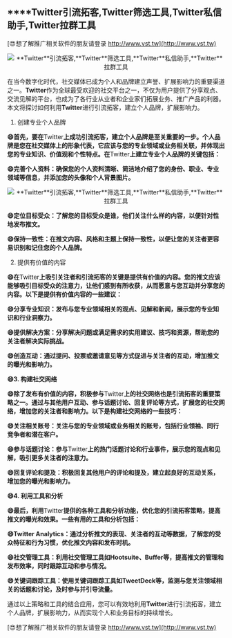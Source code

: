 ## ****Twitter**引流拓客,**Twitter**筛选工具,**Twitter**私信助手,**Twitter**拉群工具**

[😍想了解推广相关软件的朋友请登录 http://www.vst.tw](http://www.vst.tw)

 <center><img src="https://vst.tw/MP4/tuiguang/png/6.png" alt="**Twitter**引流拓客,**Twitter**筛选工具,**Twitter**私信助手,**Twitter**拉群工具"></center>

在当今数字化时代，社交媒体已成为个人和品牌建立声誉、扩展影响力的重要渠道之一。**Twitter**作为全球最受欢迎的社交平台之一，不仅为用户提供了分享观点、交流见解的平台，也成为了各行业从业者和企业家们拓展业务、推广产品的利器。本文将探讨如何利用**Twitter**进行引流拓客，建立个人品牌，扩展影响力。

1. 创建专业个人品牌

**😄首先，要在**Twitter**上成功引流拓客，建立个人品牌是至关重要的一步。个人品牌是您在社交媒体上的形象代表，它应该与您的专业领域或业务相关联，并体现出您的专业知识、价值观和个性特点。在**Twitter**上建立专业个人品牌的关键包括：**

**😄完善个人资料：确保您的个人资料清晰、简洁地介绍了您的身份、职业、专业领域等信息，并添加您的头像和个人背景图片。**

 <center><img src="https://vst.tw/MP4/tuiguang/png/3.png" alt="**Twitter**引流拓客,**Twitter**筛选工具,**Twitter**私信助手,**Twitter**拉群工具"></center>

**😄定位目标受众：了解您的目标受众是谁，他们关注什么样的内容，以便针对性地发布推文。**

**😄保持一致性：在推文内容、风格和主题上保持一致性，以便让您的关注者更容易识别和记住您的个人品牌。**

2. 提供有价值的内容

**😄在**Twitter**上吸引关注者和引流拓客的关键是提供有价值的内容。您的推文应该能够吸引目标受众的注意力，让他们感到有所收获，从而愿意与您互动并分享您的内容。以下是提供有价值内容的一些建议：**

**😄分享专业知识：发布与您专业领域相关的观点、见解和新闻，展示您的专业知识和行业洞察力。**

**😄提供解决方案：分享解决问题或满足需求的实用建议、技巧和资源，帮助您的关注者解决实际挑战。**

**😄创造互动：通过提问、投票或邀请意见等方式促进与关注者的互动，增加推文的曝光和影响力。**

**😄3. 构建社交网络**

**😄除了发布有价值的内容，积极参与**Twitter**上的社交网络也是引流拓客的重要策略之一。通过与其他用户互动、参与话题讨论、回复评论等方式，扩展您的社交网络，增加您的关注者和影响力。以下是构建社交网络的一些技巧：**

**😄关注相关账号：关注与您的专业领域或业务相关的账号，包括行业领袖、同行竞争者和潜在客户。**

**😄参与话题讨论：参与**Twitter**上的热门话题讨论和行业事件，展示您的观点和见解，吸引更多关注者的注意力。**

**😄回复评论和提及：积极回复其他用户的评论和提及，建立起良好的互动关系，增加您的曝光和影响力。**

**😄4. 利用工具和分析**

**😄最后，利用**Twitter**提供的各种工具和分析功能，优化您的引流拓客策略，提高推文的曝光和效果。一些有用的工具和分析包括：**

**😄**Twitter** Analytics：通过分析推文的表现、关注者的互动等数据，了解您的受众特征和行为习惯，优化推文内容和发布时机。**

**😄社交管理工具：利用社交管理工具如Hootsuite、Buffer等，提高推文的管理和发布效率，同时跟踪互动和参与情况。**

**😄关键词跟踪工具：使用关键词跟踪工具如TweetDeck等，监测与您关注领域相关的话题和讨论，及时参与并引导流量。**

通过以上策略和工具的结合应用，您可以有效地利用**Twitter**进行引流拓客，建立个人品牌，扩展影响力，从而实现个人和业务目标的持续增长。

[😍想了解推广相关软件的朋友请登录 http://www.vst.tw](http://www.vst.tw)



